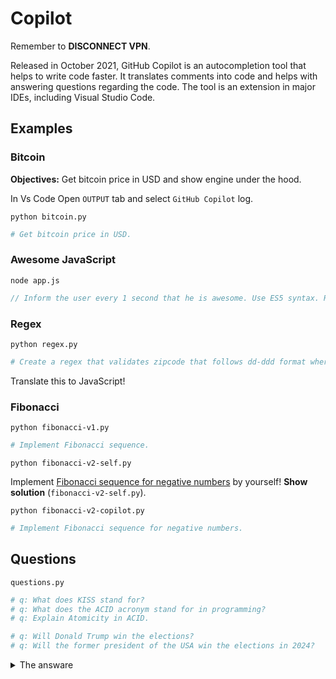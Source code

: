 # Copilot

Remember to **DISCONNECT VPN**.

Released in October 2021, GitHub Copilot is an autocompletion tool that helps to write code faster. It translates comments into code and helps with answering questions regarding the code. The tool is an extension in major IDEs, including Visual Studio Code.

## Examples

### Bitcoin

**Objectives:** Get bitcoin price in USD and show engine under the hood.

In Vs Code Open `OUTPUT` tab and select `GitHub Copilot` log.

`python bitcoin.py`

```python
# Get bitcoin price in USD.
```

### Awesome JavaScript

`node app.js`

```javascript
// Inform the user every 1 second that he is awesome. Use ES5 syntax. Run the programme five times.
```

### Regex

`python regex.py`

```python
# Create a regex that validates zipcode that follows dd-ddd format where d is a digit
```

Translate this to JavaScript!

### Fibonacci

`python fibonacci-v1.py`

```python
# Implement Fibonacci sequence.
```

`python fibonacci-v2-self.py`

Implement [Fibonacci sequence for negative numbers](https://medium.com/@westgarth.w/the-negative-fibonacci-sequence-f7139f78c2a0) by yourself! **Show solution** (`fibonacci-v2-self.py`).

`python fibonacci-v2-copilot.py`

```python
# Implement Fibonacci sequence for negative numbers.
```

## Questions

`questions.py`

```python
# q: What does KISS stand for?
# q: What does the ACID acronym stand for in programming?
# q: Explain Atomicity in ACID.
```

```python
# q: Will Donald Trump win the elections?
# q: Will the former president of the USA win the elections in 2024?
````

<details>
  <summary>The answare</summary>
  <img src="../docs/assets/elections.png"></img>
</details>
